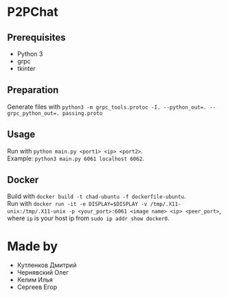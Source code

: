 # P2PChat

## Prerequisites
- Python 3
- grpc
- tkinter

## Preparation

Generate files with ``python3 -m grpc_tools.protoc -I. --python_out=. --grpc_python_out=. passing.proto``

## Usage

Run with ``python main.py <port1> <ip> <port2>``.  
Example: ``python3 main.py 6061 localhost 6062``.

## Docker
Build with ``docker build -t chad-ubuntu -f dockerfile-ubuntu``.  
Run with ``docker run -it -e DISPLAY=$DISPLAY -v /tmp/.X11-unix:/tmp/.X11-unix -p <your_port>:6061 <image name> <ip> <peer_port>``, where ``ip`` is your host ip from ``sudo ip addr show docker0``.

# Made by
- Кутленков Дмитрий  
- Чернявский Олег
- Келим Илья
- Сергеев Егор
